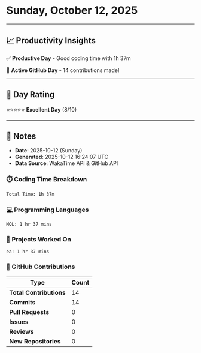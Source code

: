 # Sunday, October 12, 2025

---

## 📈 Productivity Insights

✅ **Productive Day** - Good coding time with 1h 37m

🚀 **Active GitHub Day** - 14 contributions made!

---

## 🎯 Day Rating

⭐⭐⭐⭐⭐ **Excellent Day** (8/10)

---

## 📝 Notes

- **Date**: 2025-10-12 (Sunday)
- **Generated**: 2025-10-12 16:24:07 UTC
- **Data Source**: WakaTime API & GitHub API


### ⏱️ Coding Time Breakdown

```
Total Time: 1h 37m
```

### 💻 Programming Languages

```
MQL: 1 hr 37 mins
```

### 📂 Projects Worked On

```
ea: 1 hr 37 mins

```


### 🐙 GitHub Contributions

| Type | Count |
|------|-------|
| **Total Contributions** | 14 |
| **Commits** | 14 |
| **Pull Requests** | 0 |
| **Issues** | 0 |
| **Reviews** | 0 |
| **New Repositories** | 0 |

